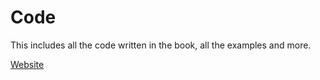 # Code

This includes all the code written in the book, all the examples and more.

[Website](https://javascript-for-r.com)
